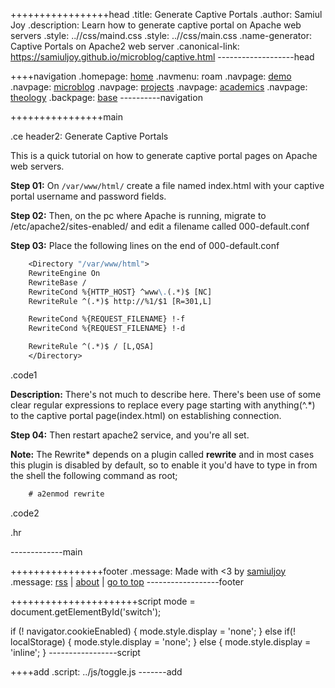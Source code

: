 +++++++++++++++++head
.title: Generate Captive Portals
.author: Samiul Joy
.description: Learn how to generate captive portal on Apache web servers
.style: ..//css/maind.css
.style: ..//css/main.css
.name-generator: Captive Portals on Apache2 web server
.canonical-link: https://samiuljoy.github.io/microblog/captive.html
-------------------head


++++navigation
.homepage: [home](..//index.html)
.navmenu: roam
.navpage: [demo](..//demo/base.html)
.navpage: [microblog](..//microblog/base.html)
.navpage: [projects](..//projects/base.html)
.navpage: [academics](..//academics/base.html)
.navpage: [theology](../theology/base.html)
.backpage: [base](base.html)
----------navigation

++++++++++++++++main

.ce header2: Generate Captive Portals

This is a quick tutorial on how to generate captive portal pages on Apache web servers.

 **Step 01:** On `/var/www/html/` create a file named index.html with your captive portal username and password fields.

 **Step 02:** Then, on the pc where Apache is running, migrate to /etc/apache2/sites-enabled/ and edit a filename called 000-default.conf
 
 **Step 03:** Place the following lines on the end of 000-default.conf

```1
	<Directory "/var/www/html">
	RewriteEngine On
	RewriteBase /
	RewriteCond %{HTTP_HOST} ^www\.(.*)$ [NC]
	RewriteRule ^(.*)$ http://%1/$1 [R=301,L]

	RewriteCond %{REQUEST_FILENAME} !-f
	RewriteCond %{REQUEST_FILENAME} !-d

	RewriteRule ^(.*)$ / [L,QSA]
	</Directory>
```
.code1

__Description:__ There's not much to describe here. There's been use of some clear regular expressions to replace every page starting with anything(^.\*) to the captive portal page(index.html) on establishing connection.

 **Step 04:** Then restart apache2 service, and you're all set.

__Note:__ The Rewrite\* depends on a plugin called **rewrite** and in most cases this plugin is disabled by default, so to enable it you'd have to type in from the shell the following command as root;

```2
	# a2enmod rewrite
```
.code2

.hr

-------------main

++++++++++++++++footer
.message: Made with <3 by [samiuljoy](https://github.com/samiuljoy)
.message: [rss](/rss.xml) | [about](/about.html) | [go to top](#)
------------------footer

++++++++++++++++++++++script
mode = document.getElementById('switch');

if (! navigator.cookieEnabled) {
	mode.style.display = 'none';
}
else if(! localStorage) {
	mode.style.display = 'none';
}
else {
	mode.style.display = 'inline';
}
-----------------script

++++add
.script: ../js/toggle.js
-------add
